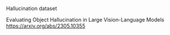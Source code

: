 Hallucination dataset

Evaluating Object Hallucination in Large Vision-Language Models
https://arxiv.org/abs/2305.10355